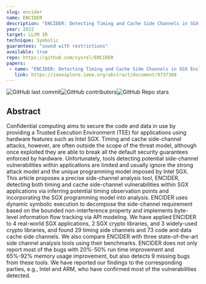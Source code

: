 ```yaml
---
slug: encider
name: ENCIDER
description: "ENCIDER: Detecting Timing and Cache Side Channels in SGX Enclaves and Cryptographic APIs"
year: 2022
target: LLVM IR
technique: Symbolic
guarantees: "sound with restrictions"
available: true
repo: https://github.com/sysrel/ENCIDER
papers:
 - name: "ENCIDER: Detecting Timing and Cache Side Channels in SGX Enclaves and Cryptographic APIs"
   link: https://ieeexplore.ieee.org/abstract/document/9737388
---
```


![GitHub last commit](https://img.shields.io/github/last-commit/sysrel/ENCIDER)![GitHub contributors](https://img.shields.io/github/contributors/sysrel/ENCIDER)![GitHub Repo stars](https://img.shields.io/github/stars/sysrel/ENCIDER)

## Abstract

Confidential computing aims to secure the code and data in use by providing a Trusted Execution Environment (TEE) for applications using hardware features such as Intel SGX. Timing and cache side-channel attacks, however, are often outside the scope of the threat model, although once exploited they are able to break all the default security guarantees enforced by hardware. Unfortunately, tools detecting potential side-channel vulnerabilities within applications are limited and usually ignore the strong attack model and the unique programming model imposed by Intel SGX. This article proposes a precise side-channel analysis tool, ENCIDER, detecting both timing and cache side-channel vulnerabilities within SGX applications via inferring potential timing observation points and incorporating the SGX programming model into analysis. ENCIDER uses dynamic symbolic execution to decompose the side-channel requirement based on the bounded non-interference property and implements byte-level information flow tracking via API modeling. We have applied ENCIDER to 4 real-world SGX applications, 2 SGX crypto libraries, and 3 widely-used crypto libraries, and found 29 timing side channels and 73 code and data cache side channels. We also compare ENCIDER with three state-of-the-art side channel analysis tools using their benchmarks. ENCIDER does not only report most of the bugs with 20%-50% run time improvement and 65%-92% memory usage improvement, but also detects 9 missing bugs from these tools. We have reported our findings to the corresponding parties, e.g., Intel and ARM, who have confirmed most of the vulnerabilities detected.